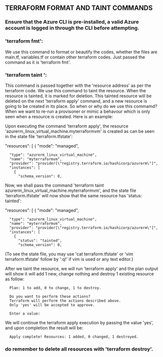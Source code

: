 ## TERRAFORM FORMAT AND TAINT COMMANDS

### Ensure that the Azure CLI is pre-installed, a valid Azure account is logged in through the CLI before attempting.

### 'terraform fmt':
We use this command to format or beautify the codes, whether the files are main.tf, variables.tf or contain other terraform codes. Just passed the command as it is 'terraform fmt'.

### 'terraform taint <resource-address>':
This command is passed together with the 'resource address' as per the terraform code. We use this command to taint the resource. When the resource is tainted, it is marked for deletion. This tainted resource will be deleted on the next 'terraform apply' command, and a new resource is going to be created in its place. So when or why do we use this commamd? When we want to re-run a provisoner or mimic a behavour which is only seen when a resource is created. Here is an example:

Upon executing the command 'terraform apply', the resource 'azurerm_linux_virtual_machine.myterraformvm' is created as can be seen in the state file 'terraform.tfstate':

  "resources": [
    {
      "mode": "managed",
  
      "type": "azurerm_linux_virtual_machine",
      "name": "myterraformvm",
      "provider": "provider[\"registry.terraform.io/hashicorp/azurerm\"]",
      "instances": [
        {
          "schema_version": 0,

Now, we shall pass the command 'terraform taint azurerm_linux_virtual_machine.myterraformvm', and the state file 'terraform.tfstate' will now show that the same resource has 'status: tainted':

  "resources": [
    {
      "mode": "managed",
  
      "type": "azurerm_linux_virtual_machine",
      "name": "myterraformvm",
      "provider": "provider[\"registry.terraform.io/hashicorp/azurerm\"]",
      "instances": [
        {
          "status": "tainted",
          "schema_version": 0,

(To see the state file, you may use 'cat terraform.tfstate' or 'vim terraform.tfstate' follow by ':q!' if vim is used or any text editor.)

After we taint the resource, we will run 'terraform apply' and the plan output will show it will add 1 new, change nothing and destroy 1 existing resource as follow:

      Plan: 1 to add, 0 to change, 1 to destroy.
      
      Do you want to perform these actions?
      Terraform will perform the actions described above.
      Only 'yes' will be accepted to approve.
      
      Enter a value: 

We will continue the terraform apply execution by passing the value 'yes', and upon completion the result will be:

      Apply complete! Resources: 1 added, 0 changed, 1 destroyed.

### do remember to delete all resources with 'terraform destroy'.
